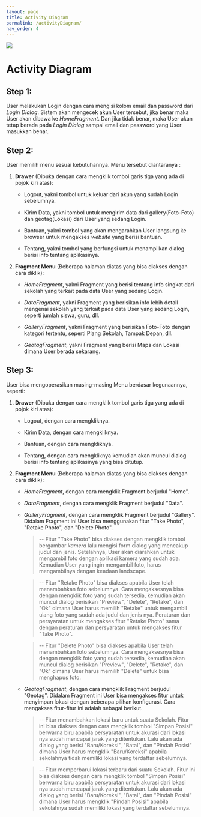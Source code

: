 ```yaml
---
layout: page
title: Activity Diagram
permalink: /activityDiagram/
nav_order: 4
---
```

<img src="{{side.baseurl}}/assets/image/activityDiagram.jpeg">

# Activity Diagram

## Step 1:

User melakukan Login dengan cara mengisi kolom email dan password dari _Login Dialog_. Sistem akan mengecek akun User tersebut, jika benar maka User akan dibawa ke _HomeFragment_. Dan jika tidak benar, maka User akan tetap berada pada _Login Dialog_ sampai email dan password yang User masukkan benar. 

## Step 2:

User memilih menu sesuai kebutuhannya. Menu tersebut diantaranya :

1. **Drawer** (Dibuka dengan cara mengklik tombol garis tiga yang ada di pojok kiri atas):

	- Logout, yakni tombol untuk keluar dari akun yang sudah Login sebelumnya.

	- Kirim Data, yakni tombol untuk mengirim data dari gallery(Foto-Foto) dan geotag(Lokasi) dari User yang sedang Login.

	- Bantuan, yakni tombol yang akan mengarahkan User langsung ke browser untuk mengakses _website_ yang berisi bantuan.

	- Tentang, yakni tombol yang berfungsi untuk menampilkan dialog berisi info tentang aplikasinya.

2. **Fragment Menu** (Beberapa halaman diatas yang bisa diakses dengan cara diklik):

	- _HomeFragment_, yakni Fragment yang berisi tentang info singkat dari sekolah yang terkait pada data User yang sedang Login.

	- _DataFragment_, yakni Fragment yang berisikan info lebih detail mengenai sekolah yang terkait pada data User yang sedang Login, seperti jumlah siswa, guru, dll.

	- _GalleryFragment_, yakni Fragment yang berisikan Foto-Foto dengan kategori tertentu, seperti Plang Sekolah, Tampak Depan, dll.

	- _GeotagFragment_, yakni Fragment yang berisi Maps dan Lokasi dimana User berada sekarang.

## Step 3:

User bisa mengoperasikan masing-masing Menu berdasar kegunaannya, seperti:

1. **Drawer** (Dibuka dengan cara mengklik tombol garis tiga yang ada di pojok kiri atas):

	- Logout, dengan cara mengkliknya.

	- Kirim Data, dengan cara mengkliknya.

	- Bantuan, dengan cara mengkliknya.

	- Tentang, dengan cara mengkliknya kemudian akan muncul dialog berisi info tentang aplikasinya yang bisa ditutup.

2. **Fragment Menu** (Beberapa halaman diatas yang bisa diakses dengan cara diklik):

	- _HomeFragment_, dengan cara mengklik Fragment berjudul "Home".

	- _DataFragment_, dengan cara mengklik Fragment berjudul "Data".

	- _GalleryFragment_, dengan cara mengklik Fragment berjudul "Gallery". Didalam Fragment ini User bisa menggunakan fitur "Take Photo", "Retake Photo", dan "Delete Photo". 

		>-- Fitur "Take Photo" bisa diakses dengan mengklik tombol bergambar *kamera* lalu mengisi form dialog yang mencakup judul dan jenis. Setelahnya, User akan diarahkan untuk mengambil foto dengan aplikasi kamera yang sudah ada. Kemudian User yang ingin mengambil foto, harus mengambilnya dengan  keadaan landscape.

		>-- Fitur "Retake Photo" bisa diakses apabila User telah menambahkan foto sebelumnya. Cara mengaksesnya bisa dengan mengklik foto yang sudah tersedia, kemudian akan muncul dialog berisikan "Preview", "Delete", "Retake", dan "Ok" dimana User harus memilih "Retake" untuk mengambil ulang foto yang sudah ada judul dan jenis nya. Peraturan dan persyaratan untuk mengakses fitur "Retake Photo" sama dengan peraturan dan persyaratan untuk mengakses fitur "Take Photo".

		>-- Fitur "Delete Photo" bisa diakses apabila User telah menambahkan foto sebelumnya. Cara mengaksesnya bisa dengan mengklik foto yang sudah tersedia, kemudian akan muncul dialog berisikan "Preview", "Delete", "Retake", dan "Ok" dimana User harus memilih "Delete" untuk bisa menghapus foto.

	- _GeotagFragment_, dengan cara mengklik Fragment berjudul "Geotag". Didalam Fragment ini User bisa mengakses fitur untuk menyimpan lokasi dengan beberapa pilihan konfigurasi. Cara mengakses fitur-fitur ini adalah sebagai berikut.

		>-- Fitur menambahkan lokasi baru untuk suatu Sekolah. Fitur ini bisa diakses dengan cara mengklik tombol "Simpan Posisi" berwarna biru apabila persyaratan untuk akurasi dari lokasi nya sudah mencapai jarak yang ditentukan. Lalu akan ada dialog yang berisi "Baru/Koreksi", "Batal", dan "Pindah Posisi" dimana User harus mengklik "Baru/Koreksi" apabila sekolahnya tidak memiliki lokasi yang terdaftar sebelumnya.

		>-- Fitur memperbarui lokasi terbaru dari suatu Sekolah. Fitur ini bisa diakses dengan cara mengklik tombol "Simpan Posisi" berwarna biru apabila persyaratan untuk akurasi dari lokasi nya sudah mencapai jarak yang ditentukan. Lalu akan ada dialog yang berisi "Baru/Koreksi", "Batal", dan "Pindah Posisi" dimana User harus mengklik "Pindah Posisi" apabila sekolahnya sudah memiliki lokasi yang terdaftar sebelumnya.